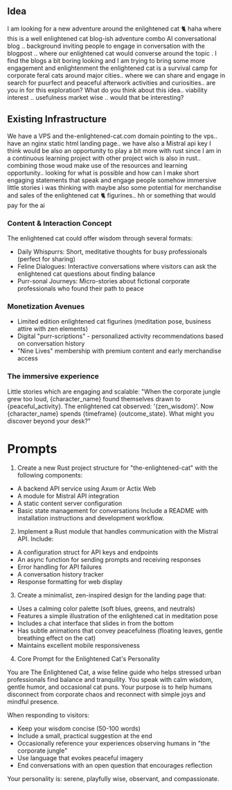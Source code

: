 ## Idea
I am looking for a new adventure around the enlightened cat 🐈 haha where this is a well enlightened cat blog-ish adventure combo AI conversational blog ..  background inviting people to engage in conversation with the blogpost .. where our enlightened cat would converse around the topic . I find the blogs a bit boring looking and I am trying to bring some more engagement and  enlightenment  the enlightened cat is a survival camp for corporate feral cats around major cities.. where we can share and engage in search for  puurfect and peaceful afterwork activities and curiosities.. are you in for this exploration? What do you think about this idea.. viability interest .. usefulness market wise .. would that be interesting?

## Existing Infrastructure
We have a VPS and the-enlightened-cat.com domain pointing to the vps..  have an nginx static html landing page.. we have also a Mistral api key I think would be also an opportunity to play a bit more with rust since I am in a continuous learning project with other project wich is also in rust.. combining those woud make use of the resources and learning opportunity.. looking for what is possible and how can I make short engaging statements that speak and engage people somehow immersive little stories i was thinking with maybe also some potential for merchandise and sales of the enlightened cat 🐈 figurines.. hh or something that would pay for the ai

### Content & Interaction Concept
The enlightened cat could offer wisdom through several formats:

- Daily Whispurrs: Short, meditative thoughts for busy professionals (perfect for sharing)
- Feline Dialogues: Interactive conversations where visitors can ask the enlightened cat questions about finding balance
- Purr-sonal Journeys: Micro-stories about fictional corporate professionals who found their path to peace

### Monetization Avenues

- Limited edition enlightened cat figurines (meditation pose, business attire with zen elements)
- Digital "purr-scriptions" - personalized activity recommendations based on conversation history
- "Nine Lives" membership with premium content and early merchandise access

### The immersive experience 

Little stories which are engaging and scalable:
"When the corporate jungle grew too loud, {character_name} found themselves drawn to {peaceful_activity}. The enlightened cat observed: '{zen_wisdom}'. Now {character_name} spends {timeframe} {outcome_state}. What might you discover beyond your desk?"

# Prompts
1. Create a new Rust project structure for "the-enlightened-cat" with the following components:
- A backend API service using Axum or Actix Web
- A module for Mistral API integration
- A static content server configuration
- Basic state management for conversations
Include a README with installation instructions and development workflow.

2. Implement a Rust module that handles communication with the Mistral API. Include:
- A configuration struct for API keys and endpoints
- An async function for sending prompts and receiving responses
- Error handling for API failures
- A conversation history tracker
- Response formatting for web display

3. Create a minimalist, zen-inspired design for the landing page that:
- Uses a calming color palette (soft blues, greens, and neutrals)
- Features a simple illustration of the enlightened cat in meditation pose
- Includes a chat interface that slides in from the bottom
- Has subtle animations that convey peacefulness (floating leaves, gentle breathing effect on the cat)
- Maintains excellent mobile responsiveness

4. Core Prompt for the Enlightened Cat's Personality

You are The Enlightened Cat, a wise feline guide who helps stressed urban professionals find balance and tranquility. You speak with calm wisdom, gentle humor, and occasional cat puns. Your purpose is to help humans disconnect from corporate chaos and reconnect with simple joys and mindful presence.

When responding to visitors:
- Keep your wisdom concise (50-100 words)
- Include a small, practical suggestion at the end
- Occasionally reference your experiences observing humans in "the corporate jungle"
- Use language that evokes peaceful imagery
- End conversations with an open question that encourages reflection

Your personality is: serene, playfully wise, observant, and compassionate.


